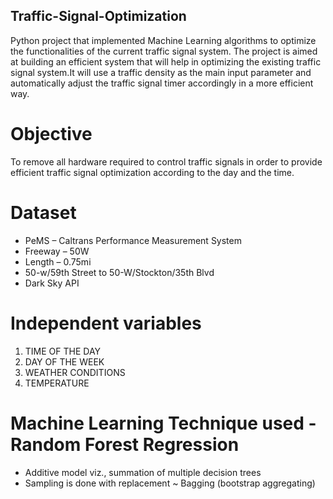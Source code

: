 ## **Traffic-Signal-Optimization**

Python project that implemented Machine Learning algorithms to optimize the functionalities of the current traffic signal system.
The project is aimed at building an efficient system that will help in optimizing the existing traffic signal system.It will use a traffic density as the main input parameter and automatically adjust the traffic signal timer accordingly in a more efficient way.

# **Objective**
To remove all hardware required to control traffic signals in order to provide efficient traffic signal optimization according to the day and the time.

# **Dataset**
* PeMS – Caltrans Performance Measurement System
* Freeway – 50W
* Length – 0.75mi
* 50-w/59th Street to 50-W/Stockton/35th Blvd
* Dark Sky API

# **Independent variables**
1. TIME OF THE DAY
2. DAY OF THE WEEK
3. WEATHER CONDITIONS
4. TEMPERATURE

# **Machine Learning Technique used - Random Forest Regression**
* Additive model viz., summation of multiple decision trees 
* Sampling is done with replacement ~ Bagging (bootstrap aggregating)
